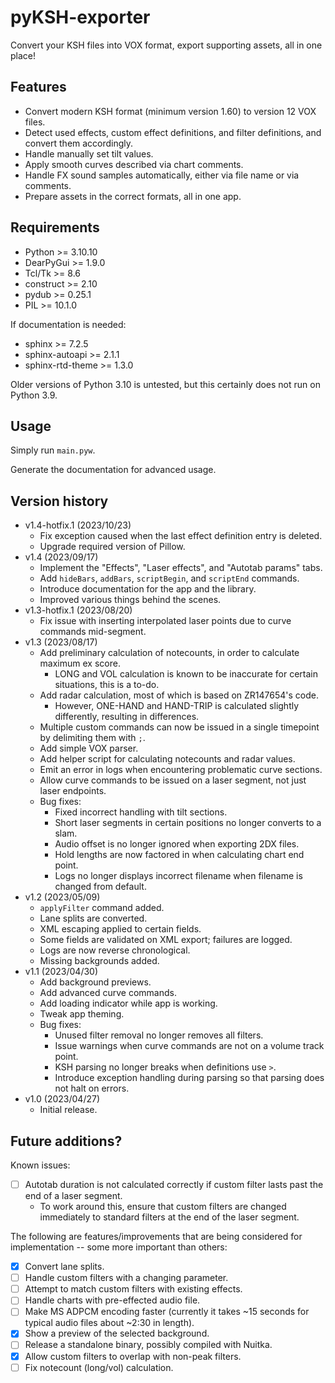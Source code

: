 # pyKSH-exporter

Convert your KSH files into VOX format, export supporting assets, all in one place!

## Features

- Convert modern KSH format (minimum version 1.60) to version 12 VOX files.
- Detect used effects, custom effect definitions, and filter definitions, and convert them accordingly.
- Handle manually set tilt values.
- Apply smooth curves described via chart comments.
- Handle FX sound samples automatically, either via file name or via comments.
- Prepare assets in the correct formats, all in one app.

## Requirements

- Python >= 3.10.10
- DearPyGui >= 1.9.0
- Tcl/Tk >= 8.6
- construct >= 2.10
- pydub >= 0.25.1
- PIL >= 10.1.0

If documentation is needed:

- sphinx >= 7.2.5
- sphinx-autoapi >= 2.1.1
- sphinx-rtd-theme >= 1.3.0

Older versions of Python 3.10 is untested, but this certainly does not run on Python 3.9.

## Usage

Simply run `main.pyw`.

Generate the documentation for advanced usage.

## Version history

- v1.4-hotfix.1 (2023/10/23)
  - Fix exception caused when the last effect definition entry is deleted.
  - Upgrade required version of Pillow.
- v1.4 (2023/09/17)
  - Implement the "Effects", "Laser effects", and "Autotab params" tabs.
  - Add `hideBars`, `addBars`, `scriptBegin`, and `scriptEnd` commands.
  - Introduce documentation for the app and the library.
  - Improved various things behind the scenes.
- v1.3-hotfix.1 (2023/08/20)
  - Fix issue with inserting interpolated laser points due to curve commands mid-segment.
- v1.3 (2023/08/17)
  - Add preliminary calculation of notecounts, in order to calculate maximum ex score.
    - LONG and VOL calculation is known to be inaccurate for certain situations, this is a to-do.
  - Add radar calculation, most of which is based on ZR147654's code.
    - However, ONE-HAND and HAND-TRIP is calculated slightly differently, resulting in differences.
  - Multiple custom commands can now be issued in a single timepoint by delimiting them with `;`.
  - Add simple VOX parser.
  - Add helper script for calculating notecounts and radar values.
  - Emit an error in logs when encountering problematic curve sections.
  - Allow curve commands to be issued on a laser segment, not just laser endpoints.
  - Bug fixes:
    - Fixed incorrect handling with tilt sections.
    - Short laser segments in certain positions no longer converts to a slam.
    - Audio offset is no longer ignored when exporting 2DX files.
    - Hold lengths are now factored in when calculating chart end point.
    - Logs no longer displays incorrect filename when filename is changed from default.
- v1.2 (2023/05/09)
  - `applyFilter` command added.
  - Lane splits are converted.
  - XML escaping applied to certain fields.
  - Some fields are validated on XML export; failures are logged.
  - Logs are now reverse chronological.
  - Missing backgrounds added.
- v1.1 (2023/04/30)
  - Add background previews.
  - Add advanced curve commands.
  - Add loading indicator while app is working.
  - Tweak app theming.
  - Bug fixes:
    - Unused filter removal no longer removes all filters.
    - Issue warnings when curve commands are not on a volume track point.
    - KSH parsing no longer breaks when definitions use `>`.
    - Introduce exception handling during parsing so that parsing does not halt on errors.
- v1.0 (2023/04/27)
  - Initial release.

## Future additions?

Known issues:
- [ ] Autotab duration is not calculated correctly if custom filter lasts past the end of a laser segment.
  - To work around this, ensure that custom filters are changed immediately to standard filters at the end of the laser segment.

The following are features/improvements that are being considered for implementation -- some more important than others:
- [x] Convert lane splits.
- [ ] Handle custom filters with a changing parameter.
- [ ] Attempt to match custom filters with existing effects.
- [ ] Handle charts with pre-effected audio file.
- [ ] Make MS ADPCM encoding faster (currently it takes ~15 seconds for typical audio files about ~2:30 in length).
- [x] Show a preview of the selected background.
- [ ] Release a standalone binary, possibly compiled with Nuitka.
- [x] Allow custom filters to overlap with non-peak filters.
- [ ] Fix notecount (long/vol) calculation.
